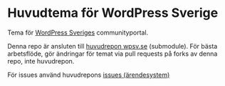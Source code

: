 Huvudtema för WordPress Sverige
===============================

Tema för [WordPress Sveriges](https://github.com/wpsvse) communityportal. 

Denna repo är ansluten till [huvudrepon wpsv.se](https://github.com/wpsvse/wpsv.se) (submodule). För bästa arbetsflöde, gör ändringar för temat via pull requests på forks av denna repo, inte huvudrepon.

För issues använd huvudrepons [issues (ärendesystem)](https://github.com/wpsvse/wpsv.se/issues)
